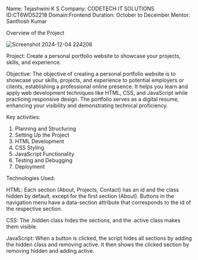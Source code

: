 Name: Tejashwini K S
Company: CODETECH IT SOLUTIONS
ID:CT6WDS2218
Domain:Frontend
Duration: October to December
Mentor: Santhosh Kumar

Overview of the Project

![Screenshot 2024-12-04 224206](https://github.com/user-attachments/assets/2bb0840b-375d-4526-9917-3967a5d9a2dd)


Project: Create a personal portfolio website to showcase your projects, skills, and experience.

Objective:
The objective of creating a personal portfolio website is to showcase your skills, projects, and experience to potential employers or clients, establishing a professional online presence. It helps you learn and apply web development techniques like HTML, CSS, and JavaScript while practicing responsive design. The portfolio serves as a digital resume, enhancing your visibility and demonstrating technical proficiency.

Key activities:
1. Planning and Structuring
2. Setting Up the Project
3. HTML Development
4. CSS Styling
5. JavaScript Functionality
6. Testing and Debugging
7. Deployment

Technologies Used:

HTML:
Each section (About, Projects, Contact) has an id and the class hidden by default, except for the first section (About).
Buttons in the navigation menu have a data-section attribute that corresponds to the id of the respective section.

CSS:
The .hidden class hides the sections, and the .active class makes them visible.

JavaScript:
When a button is clicked, the script hides all sections by adding the hidden class and removing active.
It then shows the clicked section by removing hidden and adding active.
